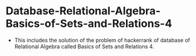 # Database-Relational-Algebra-Basics-of-Sets-and-Relations-4
- This includes the solution of the problem of hackerrank of database of Relational Algebra called Basics of Sets and Relations 4.
